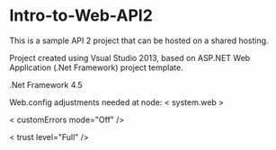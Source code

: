 # Intro-to-Web-API2
This is a sample API 2 project that can be hosted on a shared hosting. 

Project created using Vsual Studio 2013, based on ASP.NET Web Application (.Net Framework) project template.

.Net Framework 4.5

Web.config adjustments needed at node: 
< system.web >


<  customErrors mode="Off"  />

< trust level="Full" />


